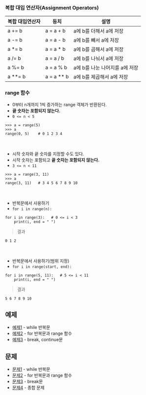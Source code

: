 ### 복합 대입 연산자(Assignment Operators)
|복합 대입연산자|등치|설명|
|------|------|------|
|a += b| a = a + b|a에 b를 더해서 a에 저장|
|a -= b| a = a - b|a에 b를 빼서 a에 저장|
|a *= b| a = a * b|a에 b를 곱해서 a에 저장|
|a /= b| a = a / b|a에 b를 나눠서 a에 저장|
|a %= b| a = a % b|a에 b를 나눈 나머지를 a에 저장|
|a **= b| a = a ** b|a에 b를 제곱해서 a에 저장|

### range 함수

* 0부터 n개까지 1씩 증가하는 range 객체가 반환된다.  
* **끝 숫자는 포함되지 않는다.**
* `0 <= n < 5` 
```
>>> a = range(5)
>>> a
range(0, 5)    # 0 1 2 3 4
```

　　
* 시작 숫자와 끝 숫자를 지정할 수도 있다.  
* 시작 숫자는 포함되고 **끝 숫자는 포함되지 않는다.**
* `3 <= n < 11`
```
>>> a = range(3, 11)
>>> a
range(3, 11)   # 3 4 5 6 7 8 9 10 
```

　　
* 반복문에서 사용하기
* `for i in range(n):`
```
for i in range(3):   # 0 <= i < 3
    print(i, end = " ")
```
> 결과
```
0 1 2
```

　　
* 반복문에서 사용하기(범위 지정)
* `for i in range(start, end):`
```
for i in range(5, 11):   # 5 <= i < 11
    print(i, end = " ")
```
> 결과
```
5 6 7 8 9 10
```

## 예제
- [예제1](ex01/ex01.py) - while 반복문
- [예제2](ex02/ex02.py) - for 반복문과 range 함수
- [예제3](ex03/ex03.py) - break, continue문

## 문제
- [문제1](quiz01/README.md) - while 반복문
- [문제2](quiz02/README.md) - for 반복문과 range 함수
- [문제3](quiz03/README.md) - break문
- [문제4](quiz04/README.md) - 종합 문제
